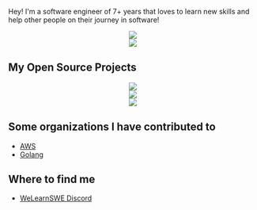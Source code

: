 Hey! I'm a software engineer of 7+ years that loves to learn new skills and help other people on their journey in software!

<div align="center">
  <img src="https://github-readme-stats-pi-hazel-84.vercel.app/api?username=it-me-joda&show=prs_merged,prs_merged_percentage&show_icons=true&count_private=true&disable_animations=false&rank_icon=percentile&theme=github_dark&include_all_commits=true&number_format=long&cache_seconds=600"/>
</div>
<div align="center">
  <img src="https://github-readme-stats-pi-hazel-84.vercel.app/api/top-langs/?username=it-me-joda&layout=compact&theme=github_dark&&hide=ShaderLab,HLSL,Mathematica,C%23,Vue,C%2B%2B,Java,Objective-C%2B%2B,CSS,SCSS&cache_seconds=600"/>
</div>

## My Open Source Projects
<div align="center">
  <a href="https://github.com/it-me-joda/parse-my-file" align="center">
    <img src="https://github-readme-stats.vercel.app/api/pin/?username=it-me-joda&repo=parse-my-file&show_owner=true&theme=github_dark"/>
  </a>
</div>
<div align="center">
  <a href="https://github.com/it-me-joda/airthings-api">
    <img src="https://github-readme-stats.vercel.app/api/pin/?username=it-me-joda&repo=airthings-api&show_owner=true&theme=github_dark" />
  </a>
</div>
<div align="center">
  <a href="https://github.com/it-me-joda/airthings-api">
    <img src="https://github-readme-stats.vercel.app/api/pin/?username=it-me-joda&repo=botware-discord&show_owner=true&theme=github_dark" />
  </a>
</div>

## Some organizations I have contributed to
- [AWS](https://github.com/aws)
- [Golang](https://github.com/golang)

## Where to find me
- [WeLearnSWE Discord](https://discord.gg/rjb2gmrZQ9)




